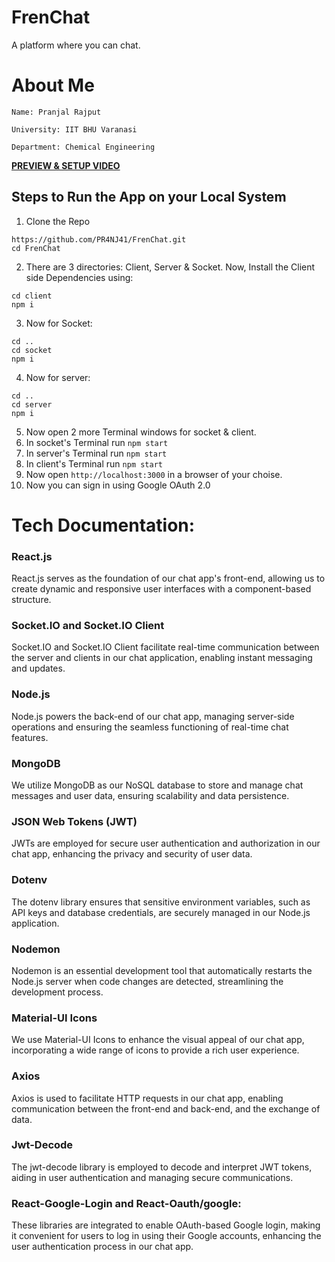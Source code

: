 # FrenChat
A platform where you can chat.

# About Me
```
Name: Pranjal Rajput

University: IIT BHU Varanasi

Department: Chemical Engineering
```

[**PREVIEW & SETUP VIDEO**](https://drive.google.com/file/d/1--akSdu5k2h1Mz-POBKORSh4SxhFa9m7/view?usp=drivesdk)

## Steps to Run the App on your Local System

1. Clone the Repo
```
https://github.com/PR4NJ41/FrenChat.git
cd FrenChat
```
2. There are 3 directories: Client, Server & Socket. Now, Install the Client side Dependencies using:
```
cd client
npm i
```
3. Now for Socket:
```
cd ..
cd socket
npm i
```
4. Now for server:
```
cd ..
cd server
npm i
```
5. Now open 2 more Terminal windows for socket & client.
6. In socket's Terminal run ```npm start```
7. In server's Terminal run ```npm start```
8. In client's Terminal run ```npm start```
9. Now open ```http://localhost:3000``` in a browser of your choise.
10. Now you can sign in using Google OAuth 2.0

# Tech Documentation:

### React.js
React.js serves as the foundation of our chat app's front-end, allowing us to create dynamic and responsive user interfaces with a component-based structure.

### Socket.IO and Socket.IO Client
Socket.IO and Socket.IO Client facilitate real-time communication between the server and clients in our chat application, enabling instant messaging and updates.

### Node.js
Node.js powers the back-end of our chat app, managing server-side operations and ensuring the seamless functioning of real-time chat features.

### MongoDB
We utilize MongoDB as our NoSQL database to store and manage chat messages and user data, ensuring scalability and data persistence.

### JSON Web Tokens (JWT)
JWTs are employed for secure user authentication and authorization in our chat app, enhancing the privacy and security of user data.

### Dotenv
The dotenv library ensures that sensitive environment variables, such as API keys and database credentials, are securely managed in our Node.js application.

### Nodemon
Nodemon is an essential development tool that automatically restarts the Node.js server when code changes are detected, streamlining the development process.

### Material-UI Icons
We use Material-UI Icons to enhance the visual appeal of our chat app, incorporating a wide range of icons to provide a rich user experience.

### Axios
Axios is used to facilitate HTTP requests in our chat app, enabling communication between the front-end and back-end, and the exchange of data.

### Jwt-Decode
The jwt-decode library is employed to decode and interpret JWT tokens, aiding in user authentication and managing secure communications.

### React-Google-Login and React-Oauth/google:
These libraries are integrated to enable OAuth-based Google login, making it convenient for users to log in using their Google accounts, enhancing the user authentication process in our chat app.




